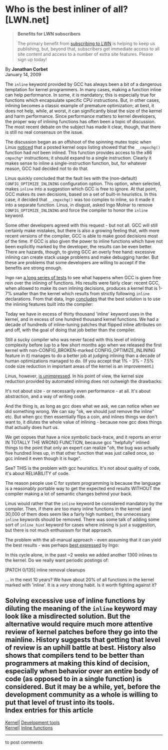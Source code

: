 # Who is the best inliner of all? [LWN.net]

> **Benefits for LWN subscribers**
> 
> The primary benefit from [subscribing to LWN](/Promo/nst-nag5/subscribe) is helping to keep us publishing, but, beyond that, subscribers get immediate access to all site content and access to a number of extra site features. Please sign up today! 

By **Jonathan Corbet**  
January 14, 2009 

The `inline` keyword provided by GCC has always been a bit of a dangerous temptation for kernel programmers. In many cases, making a function inline can help performance. In some, it is mandatory; this is especially true for functions which encapsulate specific CPU instructions. But, in other cases, inlining becomes a classic example of premature optimization; at best, it does not help, while, at worst, it can significantly bloat the size of the kernel and harm performance. Since performance matters to kernel developers, the proper way of inlining functions has often been a topic of discussion. The most recent debate on the subject has made it clear, though, that there is still no real consensus on the issue. 

The discussion began as an offshoot of the spinning mutex topic when Linus [noticed](/Articles/314851/) that a posted kernel oops listing showed that the `__cmpxchg()` function had _not_ been inlined. This function provides access to the x86 `cmpxchg*` instructions; it should expand to a single instruction. Clearly it makes sense to inline a single-instruction function, but, for whatever reason, GCC had decided not to do that. 

Linus quickly concluded that the fault lies with the (non-default) `CONFIG_OPTIMIZE_INLINING` configuration option. This option, when selected, makes `inline` into a suggestion which GCC is free to ignore. At that point, GCC makes its own decisions, based on a set of built-in heuristics. In this case, it decided that `__cmpxchg()` was too complex to inline, so it made it into a separate function. Linus, in disgust, asked Ingo Molnar to remove `CONFIG_OPTIMIZE_INLINING` and force the compiler to honor the `inline` keyword. 

Some other developers agreed with this request - but not all. GCC will still certainly make mistakes, but there is also a growing feeling that, with more recent versions of the compiler, GCC is able to make good decisions most of the time. If GCC is also given the power to inline functions which have not been explicitly marked by the developer, the results can be even better. There are hazards, though, to giving GCC an overly free hand: excessive inlining can create stack usage problems and make debugging harder. But these are problems that some developers are willing to accept if the benefits are strong enough. 

Ingo ran [a long series of tests](/Articles/314852/) to see what happens when GCC is given free rein over the inlining of functions. His results were fairly clear: recent GCC, when allowed to make its own inlining decisions, produces a kernel that is 1-7% smaller than the kernel which results from strictly following `inline` declarations. From that data, Ingo [concludes](/Articles/314855/) that the best solution is to use the inlining features built into the compiler: 

Today we have in excess of thirty thousand 'inline' keyword uses in the kernel, and in excess of one hundred thousand kernel functions. We had a decade of hundreds of inline-tuning patches that flipped inline attributes on and off, with the goal of doing that job better than the compiler. 

Still a sucky compiler who was never faced with this level of inlining complexity before (up to a few short months ago when we released the first kernel with non-CONFIG_BROKEN-marked CONFIG_OPTIMIZE_INLINING feature in it) manages to do a better job at judging inlining than a decade of human optimizations managed to do. (If you accept that 1% - 3% - 7.5% code size reduction in important areas of the kernel is an improvement.) 

Linus, however, [is unimpressed](/Articles/314856/). In his point of view, the kernel size reduction provided by automated inlining does not outweigh the drawbacks: 

It's not about size - or necessarily even performance - at all. It's about abstraction, and a way of writing code. 

And the thing is, as long as gcc does what we ask, we can notice when _we_ did something wrong. We can say "ok, we should just remove the inline" etc. But when gcc then essentially flips a coin, and inlines things we don't want to, it dilutes the whole value of inlining - because now gcc does things that actually does hurt us. 

We get oopses that have a nice symbolic back-trace, and it reports an error IN TOTALLY THE WRONG FUNCTION, because gcc "helpfully" inlined things to the point that only an expert can realize "oh, the bug was actually five hundred lines up, in that other function that was just called once, so gcc inlined it even though it is huge". 

See? THIS is the problem with gcc heuristics. It's not about quality of code, it's about RELIABILITY of code. 

The reason people use C for system programming is because the language is a reasonably portable way to get the expected end results WITHOUT the compiler making a lot of semantic changes behind your back. 

Linus would rather that the `inline` keyword be considered mandatory by the compiler. Then, if there are too many inline functions in the kernel (and 30,000 of them does seem like a fairly high number), the unnecessary `inline` keywords should be removed. There was some talk of adding some sort of `inline_hint` keyword for cases where inlining is just a suggestion, but there is not much enthusiasm for that approach. 

The problem with the all-manual approach - even assuming that it can yield the best results - was perhaps [best expressed](/Articles/314857/) by Ingo: 

In this cycle alone, in the past ~2 weeks we added another 1300 inlines to the kernel. Do we really want periodic postings of: 

[PATCH 0/135] inline removal cleanups 

... in the next 10 years? We have about 20% of all functions in the kernel marked with 'inline'. It is a _very_ strong habit. Is it worth fighting against it? 

Solving excessive use of inline functions by diluting the meaning of the `inline` keyword may look like a misdirected solution. But the alternative would require much more attentive review of kernel patches before they go into the mainline. History suggests that getting that level of review is an uphill battle at best. History also shows that compilers tend to be better than programmers at making this kind of decision, especially when behavior over an entire body of code (as opposed to in a single function) is considered. But it may be a while, yet, before the development community as a whole is willing to put that level of trust into its tools.  
Index entries for this article  
---  
[Kernel](/Kernel/Index)| [Development tools](/Kernel/Index#Development_tools)  
[Kernel](/Kernel/Index)| [Inline functions](/Kernel/Index#Inline_functions)  
  


* * *

to post comments 
